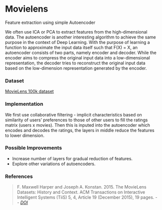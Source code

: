 # Movielens
Feature extraction using simple Autoencoder

We often use ICA or PCA to extract features from the high-dimensional data. The autoencoder is
another interesting algorithm to achieve the same purpose in the context of Deep Learning.
With the purpose of learning a function to approximate the input data itself such that F(X) =
X, an autoencoder consists of two parts, namely encoder and decoder. While the encoder aims
to compress the original input data into a low-dimensional representation, the decoder tries to
reconstruct the original input data based on the low-dimension representation generated by the
encoder.

### Dataset 
[MovieLens 100k dataset](https://github.com/suhas2go/Movielens/blob/master/data)

### Implementation

We first use collaborative filtering - implicit characteristics based on similarity of users’ preferences
to those of other users to fill the ratings matrix (users x movies). Then this is inputed into the autoencoder which encodes and decodes the ratings, the layers in middle reduce the features to lower
dimension.
 
### Possible Improvements
 
 * Increase number of layers for gradual reduction of features.
 * Explore other variations of autoencoders. 
 
### References

> F. Maxwell Harper and Joseph A. Konstan. 2015. The MovieLens Datasets: History and Context. ACM Transactions on Interactive Intelligent Systems (TiiS) 5, 4, Article 19 (December 2015), 19 pages.
> -- <cite>[DOI][1]</cite>

[1]:http://dx.doi.org/10.1145/2827872


